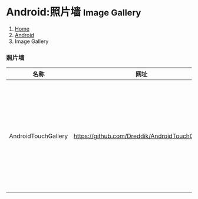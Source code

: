 # <span class="fa fa-android" aria-hidden="true"></span> Android:照片墙 <small>Image Gallery</small>

<ol class="breadcrumb"><li><a href="/">Home</a></li><li><a href="/client/android/overview.md">Android</a></li><li class="active">Image Gallery</li></ol>

### 照片墙
|名称|网址|说明|
|------|------|------|
|AndroidTouchGallery|https://github.com/Dreddik/AndroidTouchGallery|Android widget for gallery, using viewpager. Allow pinch zoom and drag for images by url. Widget allows use it in Android > 2.0!|

